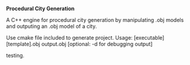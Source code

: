 **Procedural City Generation**

A C++ engine for procedural city generation by manipulating .obj models and outputing an .obj model of a city.

Use cmake file included to generate project.
Usage: [executable] [template].obj output.obj [optional: -d for debugging output]

testing.
